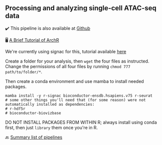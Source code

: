 ## Processing and analyzing single-cell ATAC-seq data

✔️ This pipeline is also available at [Github](https://github.com/GreenleafLab/ArchR)


🖥️ [A Brief Tutorial of ArchR](https://www.archrproject.com/articles/Articles/tutorial.html)

We're currently using signac for this, tutorial available [here](https://stuartlab.org/signac/articles/pbmc_vignette.html#integrating-with-scrna-seq-data)

Create a folder for your analysis, then `wget` the four files as instructed. Change the permissions of all four files by running `chmod 777 path/to/folder/*`.

Then create a conda environment and use mamba to install needed packages.
```
mamba install -y r-signac bioconductor-ensdb.hsapiens.v75 r-seurat
# some other things you'll need that (for some reason) were not automatically installed as dependencies:
# r-hdf5r
# bioconductor-biovizbase
```
DO NOT INSTALL PACKAGES FROM WITHIN R; always install using conda first, then just `library` them once you're in R.




🔙 [Summary list of pipelines](https://github.com/RCHENLAB/dry-lab-standard/wiki)
